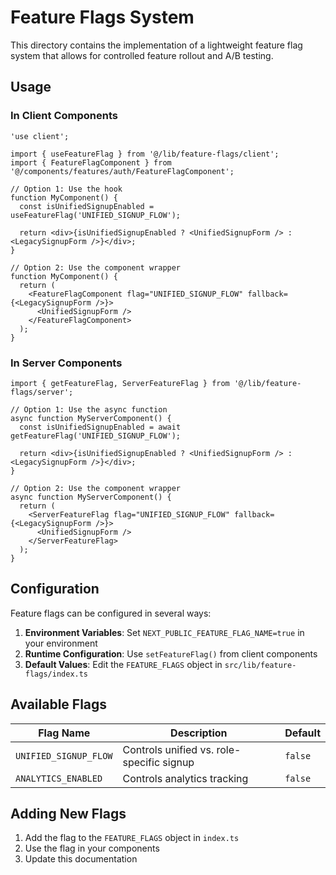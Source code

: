 # Feature Flags System

This directory contains the implementation of a lightweight feature flag system that allows for controlled feature rollout and A/B testing.

## Usage

### In Client Components

```tsx
'use client';

import { useFeatureFlag } from '@/lib/feature-flags/client';
import { FeatureFlagComponent } from '@/components/features/auth/FeatureFlagComponent';

// Option 1: Use the hook
function MyComponent() {
  const isUnifiedSignupEnabled = useFeatureFlag('UNIFIED_SIGNUP_FLOW');

  return <div>{isUnifiedSignupEnabled ? <UnifiedSignupForm /> : <LegacySignupForm />}</div>;
}

// Option 2: Use the component wrapper
function MyComponent() {
  return (
    <FeatureFlagComponent flag="UNIFIED_SIGNUP_FLOW" fallback={<LegacySignupForm />}>
      <UnifiedSignupForm />
    </FeatureFlagComponent>
  );
}
```

### In Server Components

```tsx
import { getFeatureFlag, ServerFeatureFlag } from '@/lib/feature-flags/server';

// Option 1: Use the async function
async function MyServerComponent() {
  const isUnifiedSignupEnabled = await getFeatureFlag('UNIFIED_SIGNUP_FLOW');

  return <div>{isUnifiedSignupEnabled ? <UnifiedSignupForm /> : <LegacySignupForm />}</div>;
}

// Option 2: Use the component wrapper
async function MyServerComponent() {
  return (
    <ServerFeatureFlag flag="UNIFIED_SIGNUP_FLOW" fallback={<LegacySignupForm />}>
      <UnifiedSignupForm />
    </ServerFeatureFlag>
  );
}
```

## Configuration

Feature flags can be configured in several ways:

1. **Environment Variables**: Set `NEXT_PUBLIC_FEATURE_FLAG_NAME=true` in your environment
2. **Runtime Configuration**: Use `setFeatureFlag()` from client components
3. **Default Values**: Edit the `FEATURE_FLAGS` object in `src/lib/feature-flags/index.ts`

## Available Flags

| Flag Name             | Description                               | Default |
| --------------------- | ----------------------------------------- | ------- |
| `UNIFIED_SIGNUP_FLOW` | Controls unified vs. role-specific signup | `false` |
| `ANALYTICS_ENABLED`   | Controls analytics tracking               | `false` |

## Adding New Flags

1. Add the flag to the `FEATURE_FLAGS` object in `index.ts`
2. Use the flag in your components
3. Update this documentation
